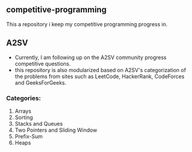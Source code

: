 ## competitive-programming
This a repository i keep my competitive programming progress in. 

## A2SV
- Currently, I am following up on the A2SV community progress competitive questions.
- this repository is also modularized based on A2SV's categorization of the problems from sites such as LeetCode, HackerRank, CodeForces and GeeksForGeeks.

### Categories:
1. Arrays
2. Sorting
3. Stacks and Queues
4. Two Pointers and Sliding Window
5. Prefix-Sum
6. Heaps

